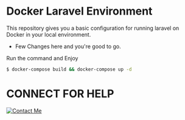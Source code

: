 # Docker Laravel Environment

This repository gives you a basic configuration for running laravel on Docker in your local environment.

- Few Changes here and you're good to go.

Run the command and Enjoy
```sh
$ docker-compose build && docker-compose up -d
```
# CONNECT FOR HELP
[![Contact Me](https://cdn3.iconfinder.com/data/icons/colorful-guache-social-media-logos-1/159/social-media_telegram-128.png)](https://t.me/dev_atul)
